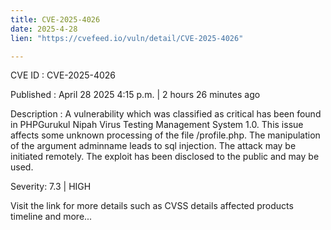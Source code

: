```yaml
---
title: CVE-2025-4026
date: 2025-4-28
lien: "https://cvefeed.io/vuln/detail/CVE-2025-4026"

---
```


CVE ID : CVE-2025-4026

Published :  April 28
2025
4:15 p.m. | 2 hours
26 minutes ago

Description : A vulnerability
which was classified as critical
has been found in PHPGurukul Nipah Virus Testing Management System 1.0. This issue affects some unknown processing of the file /profile.php. The manipulation of the argument adminname leads to sql injection. The attack may be initiated remotely. The exploit has been disclosed to the public and may be used.

Severity: 7.3 | HIGH

Visit the link for more details
such as CVSS details
affected products
timeline
and more...
